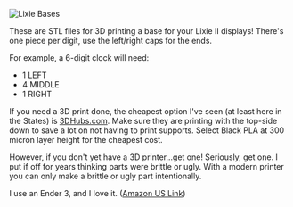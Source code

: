 ![Lixie Bases](https://i.imgur.com/dkpofq0.png)

These are STL files for 3D printing a base for your Lixie II displays! There's one piece per digit, use the left/right caps for the ends.

For example, a 6-digit clock will need:
- 1 LEFT
- 4 MIDDLE
- 1 RIGHT

If you need a 3D print done, the cheapest option I've seen (at least here in the States) is [3DHubs.com](http://www.3dhubs.com). Make sure they are printing with the top-side down to save a lot on not having to print supports. Select Black PLA at 300 micron layer height for the cheapest cost.

However, if you don't yet have a 3D printer...get one! Seriously, get one. I put if off for years thinking parts were brittle or ugly. With a modern printer you can only make a brittle or ugly part intentionally.

I use an Ender 3, and I love it. ([Amazon US Link](https://www.amazon.com/Comgrow-Creality-Ender-Aluminum-220x220x250mm/dp/B07BR3F9N6/ref=sr_1_4?keywords=ender+3&qid=1565688124&s=gateway&sr=8-4))
